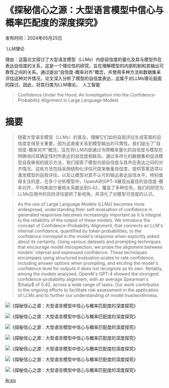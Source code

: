 # 《探秘信心之源：大型语言模型中信心与概率匹配度的深度探究》

发布时间：2024年05月25日

`LLM理论

理由：这篇论文探讨了大型语言模型（LLMs）内部自信度的量化及其与模型外在表达自信度的关系，这是一个理论性的研究，旨在理解模型的内部机制和其输出可靠性之间的关系。通过提出“自信度-概率对齐”概念，并使用多种方法和数据集来评估这种对齐情况，论文深入分析了模型的自信度表达，这属于对LLMs理论层面的探讨。因此，将其归类为LLM理论。` `人工智能`

> Confidence Under the Hood: An Investigation into the Confidence-Probability Alignment in Large Language Models

# 摘要

> 随着大型语言模型（LLMs）的普及，理解它们如何自我评估生成答案的自信度变得至关重要，因为这直接关系到模型输出的可靠性。我们提出了“自信度-概率对齐”概念，旨在将LLM内部通过令牌概率量化的自信度与模型在明确询问其确定性时所表达的自信度相联系。通过多样化的数据集和促进模型自我审视的提示方法，我们探索了模型内部自信度与其外在表达之间的对齐情况。这些方法包括采用结构化评估尺度来衡量自信度，提供答案选项以激发模型的自我评估，以及让模型对其不认可的输出表达自信水平。特别值得关注的是，在多个分析模型中，OpenAI的GPT-4展现出最佳的自信度-概率对齐，平均斯皮尔曼相关系数达到0.42，覆盖了多种任务。我们的研究为LLMs应用中的风险评估提供了新视角，并深化了对模型可信度的认识。

> As the use of Large Language Models (LLMs) becomes more widespread, understanding their self-evaluation of confidence in generated responses becomes increasingly important as it is integral to the reliability of the output of these models. We introduce the concept of Confidence-Probability Alignment, that connects an LLM's internal confidence, quantified by token probabilities, to the confidence conveyed in the model's response when explicitly asked about its certainty. Using various datasets and prompting techniques that encourage model introspection, we probe the alignment between models' internal and expressed confidence. These techniques encompass using structured evaluation scales to rate confidence, including answer options when prompting, and eliciting the model's confidence level for outputs it does not recognize as its own. Notably, among the models analyzed, OpenAI's GPT-4 showed the strongest confidence-probability alignment, with an average Spearman's $\hatρ$ of 0.42, across a wide range of tasks. Our work contributes to the ongoing efforts to facilitate risk assessment in the application of LLMs and to further our understanding of model trustworthiness.

![《探秘信心之源：大型语言模型中信心与概率匹配度的深度探究》](../../../paper_images/2405.16282/Flowchart.png)

![《探秘信心之源：大型语言模型中信心与概率匹配度的深度探究》](../../../paper_images/2405.16282/Intro_Diagram.png)

![《探秘信心之源：大型语言模型中信心与概率匹配度的深度探究》](../../../paper_images/2405.16282/verbalized_certainty_graph.png)

![《探秘信心之源：大型语言模型中信心与概率匹配度的深度探究》](../../../paper_images/2405.16282/internal_confidence_graph.png)

![《探秘信心之源：大型语言模型中信心与概率匹配度的深度探究》](../../../paper_images/2405.16282/Appendix_diagram.png)

![《探秘信心之源：大型语言模型中信心与概率匹配度的深度探究》](../../../paper_images/2405.16282/verbalized_certainty_graph_bar_gpt3.png)

![《探秘信心之源：大型语言模型中信心与概率匹配度的深度探究》](../../../paper_images/2405.16282/internal_confidence_graph_gpt3.png)

[Arxiv](https://arxiv.org/abs/2405.16282)